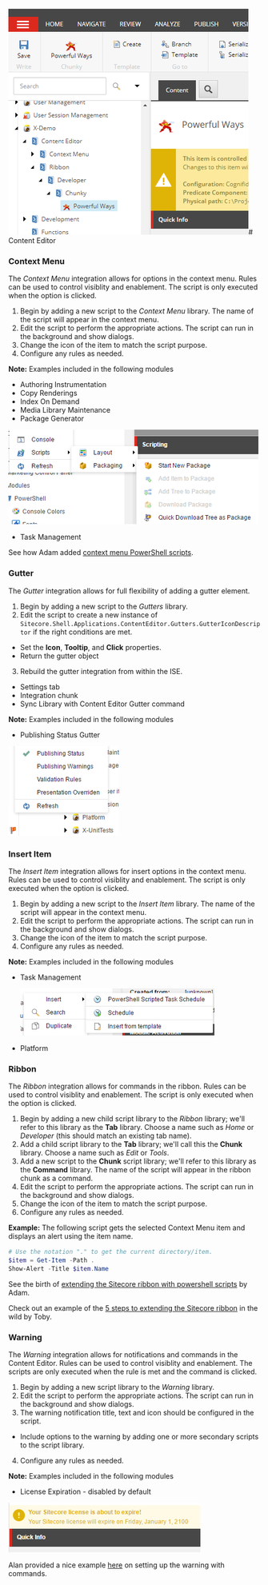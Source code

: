 ![](images/screenshots/content-editor/ribbon-script-structure.png)# Content Editor

### Context Menu

The *Context Menu* integration allows for options in the context menu. Rules can be used to control visiblity and enablement. The script is only executed when the option is clicked.

1. Begin by adding a new script to the *Context Menu* library. The name of the script will appear in the context menu.
2. Edit the script to perform the appropriate actions. The script can run in the background and show dialogs.
3. Change the icon of the item to match the script purpose.
4. Configure any rules as needed.

**Note:** Examples included in the following modules
* Authoring Instrumentation
* Copy Renderings
* Index On Demand
* Media Library Maintenance
* Package Generator
 
 ![Package Generator](images/screenshots/content-editor/context-menu-package-generator.png)
* Task Management

See how Adam added [context menu PowerShell scripts][2].

### Gutter

The *Gutter* integration allows for full flexibility of adding a gutter element.

1. Begin by adding a new script to the *Gutters* library.
2. Edit the script to create a new instance of `Sitecore.Shell.Applications.ContentEditor.Gutters.GutterIconDescriptor` if the right conditions are met. 
  * Set the **Icon**, **Tooltip**, and **Click** properties.
  * Return the gutter object
3. Rebuild the gutter integration from within the ISE.
  * Settings tab
  * Integration chunk
  * Sync Library with Content Editor Gutter command

**Note:** Examples included in the following modules
* Publishing Status Gutter

 ![Publishing Status](images/screenshots/content-editor/gutter-publishing-status.png)

### Insert Item

The *Insert Item* integration allows for insert options in the context menu. Rules can be used to control visiblity and enablement. The script is only executed when the option is clicked.

1. Begin by adding a new script to the *Insert Item* library. The name of the script will appear in the context menu.
2. Edit the script to perform the appropriate actions. The script can run in the background and show dialogs.
3. Change the icon of the item to match the script purpose.
4. Configure any rules as needed.

**Note:** Examples included in the following modules
* Task Management

  ![Insert Scheduled Task](images/screenshots/content-editor/insert-item-powershell-task.png)
* Platform

### Ribbon

The *Ribbon* integration allows for commands in the ribbon. Rules can be used to control visiblity and enablement. The script is only executed when the option is clicked.

1. Begin by adding a new child script library to the *Ribbon* library; we'll refer to this library as the **Tab** library. Choose a name such as *Home* or *Developer* (this should match an existing tab name).
2. Add a child script library to the **Tab** library; we'll call this the **Chunk** library. Choose a name such as *Edit* or *Tools*. 
3. Add a new script to the **Chunk** script library; we'll refer to this library as the **Command** library. The name of the script will appear in the ribbon chunk as a command.
4. Edit the script to perform the appropriate actions. The script can run in the background and show dialogs.
4. Change the icon of the item to match the script purpose.
5. Configure any rules as needed.



**Example:** The following script gets the selected Context Menu item and displays an alert using the item name.

```powershell
# Use the notation "." to get the current directory/item.
$item = Get-Item -Path .
Show-Alert -Title $item.Name
```

See the birth of [extending the Sitecore ribbon with powershell scripts][1] by Adam.

Check out an example of the [5 steps to extending the Sitecore ribbon][3] in the wild by Toby.

### Warning

The *Warning* integration allows for notifications and commands in the Content Editor. Rules can be used to control visiblity and enablement. The scripts are only executed when the rule is met and the command is clicked.

1. Begin by adding a new script library to the *Warning* library.
2. Edit the script to perform the appropriate actions. The script can run in the background and show dialogs.
3. The warning notification title, text and icon should be configured in the script.
 - Include options to the warning by adding one or more secondary scripts to the script library. 
4. Configure any rules as needed.

**Note:** Examples included in the following modules
* License Expiration - disabled by default

![License Expiration Warning](images/screenshots/content-editor/warning-notification-for-licensing.png)

Alan provided a nice example [here][4] on setting up the warning with commands.

[1]: http://blog.najmanowicz.com/2011/11/24/extending-sitecore-ribbon-with-powershell-scripts/
[2]: http://blog.najmanowicz.com/2011/11/22/context-powershell-scripts-for-sitecore/
[3]: https://sitecoresandbox.com/2016/06/03/content-editor-ribbon-buttons-using-sitecore-powershell-extensions/
[4]: https://alan-null.github.io/2016/04/content-editor-notifications